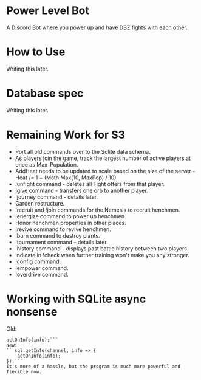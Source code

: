 # Power Level Bot
A Discord Bot where you power up and have DBZ fights with each other.

# How to Use
Writing this later.

# Database spec
Writing this later.

# Remaining Work for S3
- Port all old commands over to the Sqlite data schema.
- As players join the game, track the largest number of active players at once as Max_Population.
- AddHeat needs to be updated to scale based on the size of the server - Heat /= 1 + (Math.Max(10, MaxPop) / 10)
- !unfight command - deletes all Fight offers from that player.
- !give command - transfers one orb to another player.
- !journey command - details later.
- Garden restructure.
- !recruit and !join commands for the Nemesis to recruit henchmen.
- !energize command to power up henchmen.
- Honor henchmen properties in other places.
- !revive command to revive henchmen.
- !burn command to destroy plants.
- !tournament command - details later.
- !history command - displays past battle history between two players.
- Indicate in !check when further training won't make you any stronger.
- !config command.
- !empower command.
- !overdrive command.

# Working with SQLite async nonsense
Old:
```var info = data.info;
actOnInfo(info);```
New:
```sql.getInfo(channel, info => {
    actOnInfo(info);
});```
It's more of a hassle, but the program is much more powerful and flexible now.